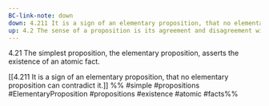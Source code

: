 ```yaml
---
BC-link-note: down
down: 4.211 It is a sign of an elementary proposition, that no elementary proposition can contradict it.
up: 4.2 The sense of a proposition is its agreement and disagreement with the possibilities of the existence and non-existence of the atomic facts.
---
```

4.21 The simplest proposition, the elementary proposition, asserts the existence of an atomic fact.

[[4.211 It is a sign of an elementary proposition, that no elementary proposition can contradict it.]]
%%
#simple #propositions #ElementaryProposition #propositions #existence #atomic #facts%%